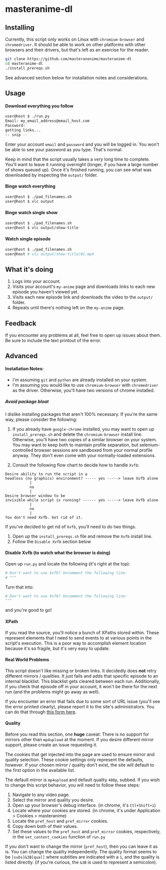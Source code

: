 # masteranime-dl


## Installing

Currently, this script only works on Linux with `chromium-browser` and `chromedriver`.
It should be able to work on other platforms with other browsers and their drivers,
but that's left as an exercise for the reader.

```bash
git clone https://github.com/masteranonime/masteranime-dl
cd masteranime-dl
./install_prereqs.sh
```

See advanced section below for installation notes and considerations.


## Usage

#### Download everything you follow

```bash
user@host $ ./run.py
Email: my_email_address@email_host.com
Password: 
getting links...
-- snip --
```

Enter your account `email` and `password` and you will be logged in.
You won't be able to see your password as you type.
That's normal.

Keep in mind that the script usually takes a *very* long time to complete.
You'll want to leave it running overnight (longer, if you have a large number of shows queued up).
Once it's finished running, you can see what was downloaded by inspecting the `output/` folder.


#### Binge watch everything

```bash
user@host $ ./pad_filenames.sh
user@host $ vlc output
```


#### Binge watch single show

```bash
user@host $ ./pad_filenames.sh
user@host $ vlc output/show-title
```


#### Watch single episode

```bash
user@host $ ./pad_filenames.sh
user@host # vlc output/show-title/01.mp4
```

## What it's doing

1. Logs into your account.
1. Visits your account's `my-anime` page and downloads links to each new episode you haven't viewed yet.
1. Visits each new episode link and downloads the video to the `output/` folder.
1. Repeats until there's nothing left on the `my-anime` page.


## Feedback

If you encounter any problems at all, feel free to open up issues about them.
Be sure to include the text printout of the error.


## Advanced

#### Installation Notes:

* I'm assuming `git` and `python` are already installed on your system.
* I'm assuming you would like to use `chromium-browser` with `chromedriver` as the driver.
Otherwise, you'll have two versions of chrome installed.


##### Avoid package bloat

I dislike installing packages that aren't 100% necessary.
If you're the same way, please consider the following:

1. If you already have `google-chrome` installed,
you may want to open up `install_prereqs.sh` and delete the `chromium-browser` install line.
Otherwise, you'll have two copies of a similar browser on your system.
You may want to keep both to maintain profile separation,
but selenium-controlled browser sessions are sandboxed from your normal profile anyway.
They don't even come with your normally-loaded extensions.

1. Consult the following flow chart to decide how to handle `Xvfb`:

```
Desire ability to run the script in a
headless (no graphics) environment? ----- yes -----> leave Xvfb alone
           |
           no
           |
Desire browser window to be
invisible while script is running? ------ yes -----> leave Xvfb alone
           |
           no
           |
You don't need Xvfb. Get rid of it.
```

If you've decided to get rid of `Xvfb`, you'll need to do two things.

1. Open up the `install_prereqs.sh` file and remove the `Xvfb` install line.
1. Follow the `Disable Xvfb` section below


#### Disable Xvfb (to watch what the browser is doing)

Open up `run.py` and locate the following (it's right at the top):

```python
# Don't want to use Xvfb? Uncomment the following line:
# """
```

Turn that into:

```python
# Don't want to use Xvfb? Uncomment the following line:
"""
```

and you're good to go!


#### XPath

If you read the source, you'll notice a bunch of XPaths stored within.
These represent elements that I need to send events to at various points in the script's execution.
This is a poor way to accomplish element location because it's so fragile,
but it's very easy to update.


#### Real World Problems

This script doesn't like missing or broken links.
It decidedly does **not** retry different mirrors / qualities.
It just fails and adds that specific episode to an internal blacklist.
This blacklist gets cleared between each run.
Additionally, if you check that episode off in your account,
it won't be there for the next run (and the problems might go away as well).

If you encounter an error that fails due to some sort of URL issue
(you'll see the error printed clearly),
please report it to the site's administrators.
You can do that through [this form here](https://docs.google.com/forms/d/e/1FAIpQLSfGfBZY_y4bvXVxHmb7pTpk2DL_DoHaEgiOMXXHMIMqIiiPxA/viewform?c=0&w=1&usp=send_form).


#### Quality

Before you read this section, one **huge** caveat:
There is no support for mirrors other than `mp4upload` at the moment.
If you desire different mirror support, please create an issue requesting it.

The cookies that get injected into the page are used to ensure mirror and quality selection.
These cookie settings only represent the defaults, however.
If your chosen mirror / quality don't exist, the site will default to the first option in the available list.

The default mirror is `mp4upload` and default quality `480p`, subbed.
If you wish to change this script behavior, you will need to follow these steps:

1. Navigate to any video page.
1. Select the mirror and quality you desire.
1. Open up your browser's debug interface. (in chrome, it's `Ctl+Shift+i`)
1. Locate where your cookies are stored. (in chrome, it's under Application > Cookies > masteranime)
1. Locate the `pref_host` and `pref_mirror` cookies.
1. Copy down both of their values.
1. Set these values to the `pref_host` and `pref_mirror` cookies, respectively, in the `set_content_cookies` function of `run.py`

If you don't want to change the mirror (`pref_host`), then you can leave it as is.
You can change the quality independently.
The quality format seems to be `[subs]&3B[qual]` where subtitles are indicated with a `1`, and the quality is listed directly.
(if you're curious, the `&3B` is used to represent a semicolon).


